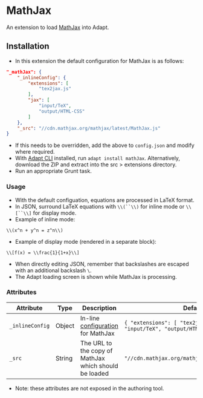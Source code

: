 # MathJax

An extension to load [MathJax](https://www.mathjax.org) into Adapt.

## Installation

* In this extension the default configuration for MathJax is as follows:
```json
"_mathJax": {
	"_inlineConfig": {
		"extensions": [
			"tex2jax.js"
		],
		"jax": [
			"input/TeX",
			"output/HTML-CSS"
		]
	},
	"_src": "//cdn.mathjax.org/mathjax/latest/MathJax.js"
}
```
* If this needs to be overridden, add the above to `config.json` and modify where required.
* With [Adapt CLI](https://github.com/adaptlearning/adapt-cli) installed, run `adapt install mathJax`. Alternatively, download the ZIP and extract into the src > extensions directory.
* Run an appropriate Grunt task.

### Usage

* With the default configuation, equations are processed in LaTeX format.
* In JSON, surround LaTeX equations with `\\(``\\)` for inline mode or `\\[``\\]` for display mode.
* Example of inline mode:
```
\\(x^n + y^n = z^n\\)
```
* Example of display mode (rendered in a separate block):
```
\\[f(x) = \\frac{1}{1+x}\\]
```
* When directly editing JSON, remember that backslashes are escaped with an additional backslash `\`.
* The Adapt loading screen is shown while MathJax is processing.

### Attributes

Attribute | Type | Description | Default
--------- | ---- | ----------- | -------
`_inlineConfig` | Object | In-line [configuration](http://docs.mathjax.org/en/latest/options/index.html#configuration) for MathJax | `{ "extensions": [ "tex2jax.js" ], "jax": [ "input/TeX", "output/HTML-CSS" ] }`
`_src` | String | The URL to the copy of MathJax which should be loaded | `"//cdn.mathjax.org/mathjax/latest/MathJax.js"`

* Note: these attributes are not exposed in the authoring tool.